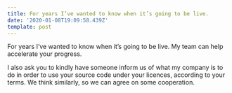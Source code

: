 ```yaml
---
title: For years I’ve wanted to know when it’s going to be live.
date: '2020-01-08T19:09:58.439Z'
template: post
---
```

For years I’ve wanted to know when it’s going to be live. My team can help accelerate your progress.

I also ask you to kindly have someone inform us of what my company is to do in order to use your source code under your licences, according to your terms. We think similarly, so we can agree on some cooperation.
